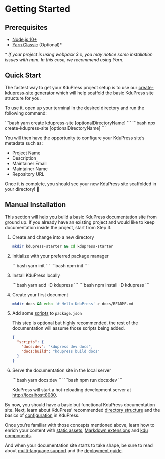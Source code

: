 # Getting Started

## Prerequisites

- [Node.js 10+](https://nodejs.org/en/)
- [Yarn Classic](https://classic.yarnpkg.com/en/) (Optional)\*

\* _If your project is using webpack 3.x, you may notice some installation issues with npm. In this case, we recommend using Yarn._

## Quick Start

The fastest way to get your KduPress project setup is to use our [create-kdupress-site generator](https://github.com/kdupressjs/create-kdupress-site/) which will help scaffold the basic KduPress site structure for you.

To use it, open up your terminal in the desired directory and run the following command:

<code-group>
<code-block title="YARN" active>
```bash
yarn create kdupress-site [optionalDirectoryName]
```
</code-block>

<code-block title="NPM">
```bash
npx create-kdupress-site [optionalDirectoryName]
```
</code-block>
</code-group>

You will then have the opportunity to configure your KduPress site’s metadata such as:

- Project Name
- Description
- Maintainer Email
- Maintainer Name
- Repository URL

Once it is complete, you should see your new KduPress site scaffolded in your directory! :tada:

## Manual Installation

This section will help you build a basic KduPress documentation site from ground up. If you already have an existing project and would like to keep documentation inside the project, start from Step 3.

1. Create and change into a new directory

   ```bash
   mkdir kdupress-starter && cd kdupress-starter
   ```

2. Initialize with your preferred package manager

   <code-group>
   <code-block title="YARN" active>
    ```bash
    yarn init
    ```
   </code-block>

   <code-block title="NPM">
   ```bash
   npm init
   ```
   </code-block>
   </code-group>

3. Install KduPress locally

   <code-group>
   <code-block title="YARN" active>
   ```bash
   yarn add -D kdupress
   ```
   </code-block>

   <code-block title="NPM">
   ```bash
   npm install -D kdupress
   ```
   </code-block>
   </code-group>

4. Create your first document

   ```bash
   mkdir docs && echo '# Hello KduPress' > docs/README.md
   ```

5. Add some [scripts](https://classic.yarnpkg.com/en/docs/package-json#toc-scripts) to `package.json`

   This step is optional but highly recommended, the rest of the documentation will assume those scripts being added.

   ```json
   {
     "scripts": {
       "docs:dev": "kdupress dev docs",
       "docs:build": "kdupress build docs"
     }
   }
   ```

6. Serve the documentation site in the local server

   <code-group>
   <code-block title="YARN" active>
   ```bash
   yarn docs:dev
   ```
   </code-block>

   <code-block title="NPM">
   ```bash
   npm run docs:dev
   ```
   </code-block>
   </code-group>

   KduPress will start a hot-reloading development server at [http://localhost:8080](http://localhost:8080).

By now, you should have a basic but functional KduPress documentation site. Next, learn about KduPress’ recommended [directory structure](directory-structure.html) and the basics of [configuration](basic-config.html) in KduPress.

Once you’re familiar with those concepts mentioned above, learn how to enrich your content with [static assets](assets.html), [Markdown extensions](markdown.html) and [kdu components](using-kdu.html).

And when your documentation site starts to take shape, be sure to read about [multi-language support](i18n.html) and the [deployment guide](deploy.html).
